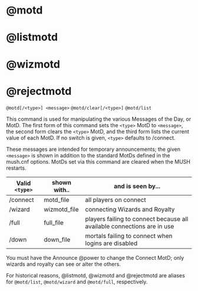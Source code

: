 # @motd
# @listmotd
# @wizmotd
# @rejectmotd
`@motd[/<type>] <message>`
`@motd/clear[/<type>]`
`@motd/list`

This command is used for manipulating the various Messages of the Day, or MotD. The first form of this command sets the `<type>` MotD to `<message>`, the second form clears the `<type>` MotD, and the third form lists the current value of each MotD. If no switch is given, `<type>` defaults to /connect.

These messages are intended for temporary announcements; the given `<message>` is shown in addition to the standard MotDs defined in the mush.cnf options. MotDs set via this command are cleared when the MUSH restarts.

| Valid `<type>` | shown with.. | and is seen by... |
| --- | --- | --- |
| /connect | motd_file | all players on connect |
| /wizard | wizmotd_file | connecting Wizards and Royalty |
| /full | full_file | players failing to connect because all available connections are in use |
| /down | down_file | mortals failing to connect when logins are disabled |

You must have the Announce @power to change the Connect MotD; only wizards and royalty can see or alter the others.

For historical reasons, @listmotd, @wizmotd and @rejectmotd are aliases for `@motd/list`, `@motd/wizard` and `@motd/full`, respectively.

